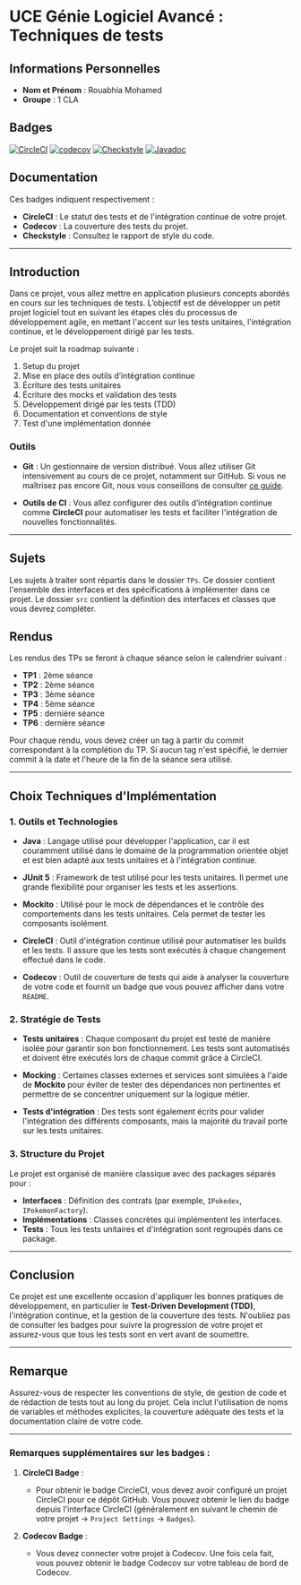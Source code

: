 # UCE Génie Logiciel Avancé : Techniques de tests

## Informations Personnelles

- **Nom et Prénom** : Rouabhia Mohamed
- **Groupe** : 1 CLA

## Badges
[![CircleCI](https://circleci.com/gh/rouabhiamohamed/ceri-m1-techniques-de-test.svg?style=shield)](https://circleci.com/gh/rouabhiamohamed/ceri-m1-techniques-de-test)
[![codecov](https://codecov.io/gh/rouabhiamohamed/ceri-m1-techniques-de-test/graph/badge.svg?token=WSX5HZDM4U)](https://codecov.io/gh/rouabhiamohamed/ceri-m1-techniques-de-test)
[![Checkstyle](https://img.shields.io/badge/Checkstyle-Report-blue)](https://rouabhiamohamed.github.io/ceri-m1-techniques-de-test/target/site/checkstyle.html)
[![Javadoc](https://img.shields.io/badge/Javadoc-Link-blue)](https://rouabhiamohamed.github.io/ceri-m1-techniques-de-test/fr/univavignon/pokedex/api/package-summary.html)
## Documentation


Ces badges indiquent respectivement :

- **CircleCI** : Le statut des tests et de l'intégration continue de votre projet.
- **Codecov** : La couverture des tests du projet.
- **Checkstyle** : Consultez le rapport de style du code.
---

## Introduction

Dans ce projet, vous allez mettre en application plusieurs concepts abordés en cours sur les techniques de tests. L’objectif est de développer un petit projet logiciel tout en suivant les étapes clés du processus de développement agile, en mettant l'accent sur les tests unitaires, l'intégration continue, et le développement dirigé par les tests.

Le projet suit la roadmap suivante :

1. Setup du projet
2. Mise en place des outils d’intégration continue
3. Écriture des tests unitaires
4. Écriture des mocks et validation des tests
5. Développement dirigé par les tests (TDD)
6. Documentation et conventions de style
7. Test d'une implémentation donnée

### Outils

- **Git** : Un gestionnaire de version distribué. Vous allez utiliser Git intensivement au cours de ce projet, notamment sur GitHub. Si vous ne maîtrisez pas encore Git, nous vous conseillons de consulter [ce guide](http://rogerdudler.github.io/git-guide/).

- **Outils de CI** : Vous allez configurer des outils d’intégration continue comme **CircleCI** pour automatiser les tests et faciliter l'intégration de nouvelles fonctionnalités.

---

## Sujets

Les sujets à traiter sont répartis dans le dossier `TPs`. Ce dossier contient l'ensemble des interfaces et des spécifications à implémenter dans ce projet. Le dossier `src` contient la définition des interfaces et classes que vous devrez compléter.

## Rendus

Les rendus des TPs se feront à chaque séance selon le calendrier suivant :

- **TP1** : 2ème séance
- **TP2** : 2ème séance
- **TP3** : 3ème séance
- **TP4** : 5ème séance
- **TP5** : dernière séance
- **TP6** : dernière séance

Pour chaque rendu, vous devez créer un tag à partir du commit correspondant à la complétion du TP. Si aucun tag n'est spécifié, le dernier commit à la date et l'heure de la fin de la séance sera utilisé.

---

## Choix Techniques d'Implémentation

### 1. **Outils et Technologies**

- **Java** : Langage utilisé pour développer l'application, car il est couramment utilisé dans le domaine de la programmation orientée objet et est bien adapté aux tests unitaires et à l'intégration continue.

- **JUnit 5** : Framework de test utilisé pour les tests unitaires. Il permet une grande flexibilité pour organiser les tests et les assertions.

- **Mockito** : Utilisé pour le mock de dépendances et le contrôle des comportements dans les tests unitaires. Cela permet de tester les composants isolément.

- **CircleCI** : Outil d'intégration continue utilisé pour automatiser les builds et les tests. Il assure que les tests sont exécutés à chaque changement effectué dans le code.

- **Codecov** : Outil de couverture de tests qui aide à analyser la couverture de votre code et fournit un badge que vous pouvez afficher dans votre `README`.

### 2. **Stratégie de Tests**

- **Tests unitaires** : Chaque composant du projet est testé de manière isolée pour garantir son bon fonctionnement. Les tests sont automatisés et doivent être exécutés lors de chaque commit grâce à CircleCI.

- **Mocking** : Certaines classes externes et services sont simulées à l'aide de **Mockito** pour éviter de tester des dépendances non pertinentes et permettre de se concentrer uniquement sur la logique métier.

- **Tests d'intégration** : Des tests sont également écrits pour valider l'intégration des différents composants, mais la majorité du travail porte sur les tests unitaires.

### 3. **Structure du Projet**

Le projet est organisé de manière classique avec des packages séparés pour :

- **Interfaces** : Définition des contrats (par exemple, `IPokedex`, `IPokemonFactory`).
- **Implémentations** : Classes concrètes qui implémentent les interfaces.
- **Tests** : Tous les tests unitaires et d'intégration sont regroupés dans ce package.

---

## Conclusion

Ce projet est une excellente occasion d'appliquer les bonnes pratiques de développement, en particulier le **Test-Driven Development (TDD)**, l'intégration continue, et la gestion de la couverture des tests. N'oubliez pas de consulter les badges pour suivre la progression de votre projet et assurez-vous que tous les tests sont en vert avant de soumettre.

---

## Remarque

Assurez-vous de respecter les conventions de style, de gestion de code et de rédaction de tests tout au long du projet. Cela inclut l'utilisation de noms de variables et méthodes explicites, la couverture adéquate des tests et la documentation claire de votre code.

---

### Remarques supplémentaires sur les badges :

1. **CircleCI Badge** :
    - Pour obtenir le badge CircleCI, vous devez avoir configuré un projet CircleCI pour ce dépôt GitHub. Vous pouvez obtenir le lien du badge depuis l'interface CircleCI (généralement en suivant le chemin de votre projet → `Project Settings` → `Badges`).

2. **Codecov Badge** :
    - Vous devez connecter votre projet à Codecov. Une fois cela fait, vous pouvez obtenir le badge Codecov sur votre tableau de bord de Codecov.
